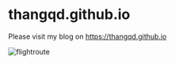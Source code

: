 # thangqd.github.io

Please visit my blog on https://thangqd.github.io

<!---![bluemarble](https://user-images.githubusercontent.com/1776420/221863821-92b528f6-edbe-4d35-be3a-bc24a750f6e6.gif)

<>https://user-images.githubusercontent.com/1776420/188562732-35641800-cc86-45b4-abd0-51304fdffc68.mp4
--->

![flightroute](https://github.com/thangqd/thangqd.github.io/assets/1776420/a4d2200f-d394-449a-b459-819579fba8ed)
